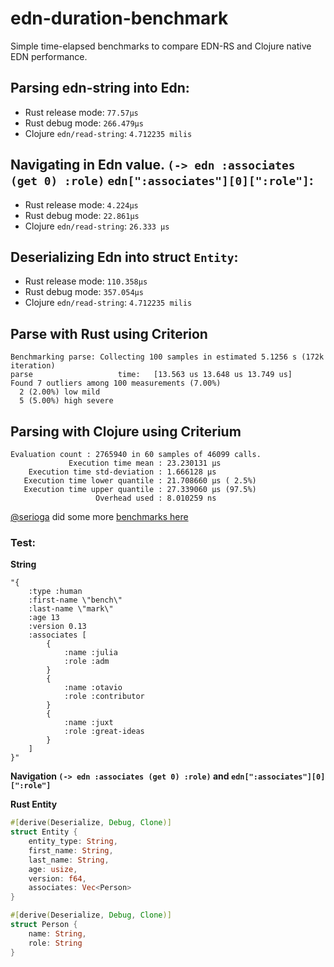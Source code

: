# edn-duration-benchmark
Simple time-elapsed benchmarks to compare EDN-RS and Clojure native EDN performance.

## Parsing edn-string into Edn:

* Rust release mode: `77.57µs`
* Rust debug mode: `266.479µs`
* Clojure `edn/read-string`: `4.712235 milis`

## Navigating in Edn value. `(-> edn :associates (get 0) :role)` `edn[":associates"][0][":role"]`:

* Rust release mode: `4.224µs`
* Rust debug mode: `22.861µs`
* Clojure `edn/read-string`: `26.333 µs`

## Deserializing Edn into struct `Entity`:
* Rust release mode: `110.358µs`
* Rust debug mode: `357.054µs`
* Clojure `edn/read-string`: `4.712235 milis`

## Parse with Rust using Criterion

```
Benchmarking parse: Collecting 100 samples in estimated 5.1256 s (172k iteration)  
parse                   time:   [13.563 us 13.648 us 13.749 us]
Found 7 outliers among 100 measurements (7.00%)
  2 (2.00%) low mild
  5 (5.00%) high severe
```

## Parsing with Clojure using Criterium

```
Evaluation count : 2765940 in 60 samples of 46099 calls.
             Execution time mean : 23.230131 µs
    Execution time std-deviation : 1.666128 µs
   Execution time lower quantile : 21.708660 µs ( 2.5%)
   Execution time upper quantile : 27.339060 µs (97.5%)
                   Overhead used : 8.010259 ns
```
[@serioga](https://github.com/serioga) did some more [benchmarks here](https://gist.github.com/serioga/60499dab8248a58899d10a2687d5b77c#file-edn_benchmark-clj-L84-L134)

### Test:

**String**
```
"{
    :type :human
    :first-name \"bench\"
    :last-name \"mark\"
    :age 13
    :version 0.13
    :associates [
        {
            :name :julia
            :role :adm
        }
        {
            :name :otavio
            :role :contributor
        }
        {
            :name :juxt
            :role :great-ideas
        }
    ]
}"
```

**Navigation `(-> edn :associates (get 0) :role)` and `edn[":associates"][0][":role"]`**

**Rust Entity**
```rust
#[derive(Deserialize, Debug, Clone)]
struct Entity {
    entity_type: String,
    first_name: String,
    last_name: String,
    age: usize,
    version: f64,
    associates: Vec<Person>
}

#[derive(Deserialize, Debug, Clone)]
struct Person {
    name: String,
    role: String
}
```

